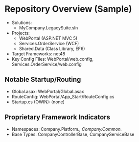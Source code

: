 # Repository Overview (Sample)
- Solutions:
  - MyCompany.LegacySuite.sln
- Projects:
  - WebPortal (ASP.NET MVC 5)
  - Services.OrderService (WCF)
  - Shared.Data (Class Library, EF6)
- Target Frameworks: net48
- Key Config Files: WebPortal/web.config, Services.OrderService/web.config

## Notable Startup/Routing
- Global.asax: WebPortal/Global.asax
- RouteConfig: WebPortal/App_Start/RouteConfig.cs
- Startup.cs (OWIN): (none)

## Proprietary Framework Indicators
- Namespaces: Company.Platform.*, Company.Common.*
- Base Types: CompanyControllerBase, CompanyServiceBase
